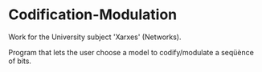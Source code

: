 # Codification-Modulation
Work for the University subject 'Xarxes' (Networks).

Program that lets the user choose a model to codify/modulate a seqüènce of bits.

